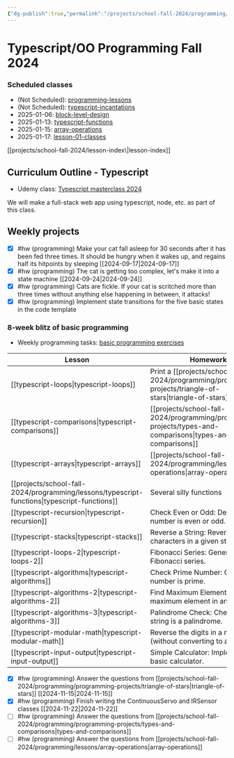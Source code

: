 ```yaml
---
{"dg-publish":true,"permalink":"/projects/school-fall-2024/programming/programming-2024/"}
---
```




# Typescript/OO Programming Fall 2024

<h3><span>Scheduled classes</span></h3><div><ul class="dataview list-view-ul"><li><span>(Not Scheduled): <a data-tooltip-position="top" aria-label="projects/school-fall-2024/programming/lessons/programming-lessons.md" data-href="projects/school-fall-2024/programming/lessons/programming-lessons.md" href="projects/school-fall-2024/programming/lessons/programming-lessons.md" class="internal-link" target="_blank" rel="noopener nofollow">programming-lessons</a></span></li><li><span>(Not Scheduled): <a data-tooltip-position="top" aria-label="projects/school-fall-2024/programming/lessons/typescript-incantations.md" data-href="projects/school-fall-2024/programming/lessons/typescript-incantations.md" href="projects/school-fall-2024/programming/lessons/typescript-incantations.md" class="internal-link" target="_blank" rel="noopener nofollow">typescript-incantations</a></span></li><li><span>2025-01-06: <a data-tooltip-position="top" aria-label="projects/school-fall-2024/programming/lessons/block-level-design.md" data-href="projects/school-fall-2024/programming/lessons/block-level-design.md" href="projects/school-fall-2024/programming/lessons/block-level-design.md" class="internal-link" target="_blank" rel="noopener nofollow">block-level-design</a></span></li><li><span>2025-01-13: <a data-tooltip-position="top" aria-label="projects/school-fall-2024/programming/lessons/typescript-functions.md" data-href="projects/school-fall-2024/programming/lessons/typescript-functions.md" href="projects/school-fall-2024/programming/lessons/typescript-functions.md" class="internal-link" target="_blank" rel="noopener nofollow">typescript-functions</a></span></li><li><span>2025-01-15: <a data-tooltip-position="top" aria-label="projects/school-fall-2024/programming/lessons/array-operations.md" data-href="projects/school-fall-2024/programming/lessons/array-operations.md" href="projects/school-fall-2024/programming/lessons/array-operations.md" class="internal-link" target="_blank" rel="noopener nofollow">array-operations</a></span></li><li><span>2025-01-17: <a data-tooltip-position="top" aria-label="projects/school-fall-2024/programming/lessons/lesson-01-classes.md" data-href="projects/school-fall-2024/programming/lessons/lesson-01-classes.md" href="projects/school-fall-2024/programming/lessons/lesson-01-classes.md" class="internal-link" target="_blank" rel="noopener nofollow">lesson-01-classes</a></span></li></ul></div>
[[projects/school-fall-2024/lesson-index\|lesson-index]]

## Curriculum Outline - Typescript

- Udemy class: [Typescript masterclass 2024](https://www.udemy.com/course/typescript-course/learn)

We will make a full-stack web app using typescript, node, etc. as part of this class.

## Weekly projects


- [x] #hw (programming) Make your cat fall asleep for 30 seconds after it has been fed three times. It should be hungry when it wakes up, and regains half its hitpoints by sleeping [[2024-09-17\|2024-09-17]]
- [x] #hw (programming) The cat is getting too complex, let's make it into a state machine [[2024-09-24\|2024-09-24]]
- [x] #hw (programming) Cats are fickle. If your cat is scritched more than three times without anything else happening in between, it attacks!
- [x] #hw (programming) Implement state transitions for the five basic states in the code template 

### 8-week blitz of basic programming

- Weekly programming tasks: [basic programming exercises](https://www.geeksforgeeks.org/basic-programming-problems/)

| Lesson                      | Homework                                                        |
| --------------------------- | --------------------------------------------------------------- |
| [[typescript-loops\|typescript-loops]]        | Print a [[projects/school-fall-2024/programming/programming-projects/triangle-of-stars\|triangle-of-stars]]                                   |
| [[typescript-comparisons\|typescript-comparisons]]  | [[projects/school-fall-2024/programming/programming-projects/types-and-comparisons\|types-and-comparisons]]                                       |
| [[typescript-arrays\|typescript-arrays]]       | [[projects/school-fall-2024/programming/lessons/array-operations\|array-operations]]                                            |
| [[projects/school-fall-2024/programming/lessons/typescript-functions\|typescript-functions]]    | Several silly functions    |
| [[typescript-recursion\|typescript-recursion]]    | Check Even or Odd: Determine if a number is even or odd.        |
| [[typescript-stacks\|typescript-stacks]]       | Reverse a String: Reverse the characters in a given string.     |
| [[typescript-loops-2\|typescript-loops-2]]      | Fibonacci Series: Generate the Fibonacci series.                |
| [[typescript-algorithms\|typescript-algorithms]]   | Check Prime Number: Check if a number is prime.                 |
| [[typescript-algorithms-2\|typescript-algorithms-2]] | Find Maximum Element: Find the maximum element in an array.     |
| [[typescript-algorithms-3\|typescript-algorithms-3]] | Palindrome Check: Check if a string is a palindrome.            |
| [[typescript-modular-math\|typescript-modular-math]] | Reverse the digits in a number (without converting to a string) |
| [[typescript-input-output\|typescript-input-output]] | Simple Calculator: Implement a basic calculator.                |

- [x] #hw (programming) Answer the questions from [[projects/school-fall-2024/programming/programming-projects/triangle-of-stars\|triangle-of-stars]] [[2024-11-15\|2024-11-15]]
- [x] #hw (programming) Finish writing the ContinuousServo and IRSensor classes [[2024-11-22\|2024-11-22]]
- [ ] #hw (programming) Answer the questions from [[projects/school-fall-2024/programming/programming-projects/types-and-comparisons\|types-and-comparisons]]
- [ ] #hw (programming) Answer the questions from [[projects/school-fall-2024/programming/lessons/array-operations\|array-operations]]
